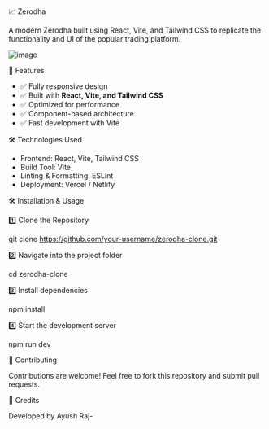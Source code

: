 📈 Zerodha 

A modern Zerodha built using React, Vite, and Tailwind CSS to replicate the functionality and UI of the popular trading platform.

![image](https://github.com/user-attachments/assets/b36c7619-fd97-4f13-9ffd-628c8a6c34ec)

🚀 Features
- ✅ Fully responsive design  
- ✅ Built with **React, Vite, and Tailwind CSS**  
- ✅ Optimized for performance  
- ✅ Component-based architecture  
- ✅ Fast development with Vite  

🛠️ Technologies Used
- Frontend: React, Vite, Tailwind CSS  
- Build Tool: Vite  
- Linting & Formatting: ESLint  
- Deployment: Vercel / Netlify  

🛠️ Installation & Usage

1️⃣ Clone the Repository

git clone https://github.com/your-username/zerodha-clone.git

2️⃣ Navigate into the project folder

cd zerodha-clone

3️⃣ Install dependencies

npm install

4️⃣ Start the development server

npm run dev

📝 Contributing

Contributions are welcome! Feel free to fork this repository and submit pull requests.

📜 Credits

Developed by Ayush Raj-
